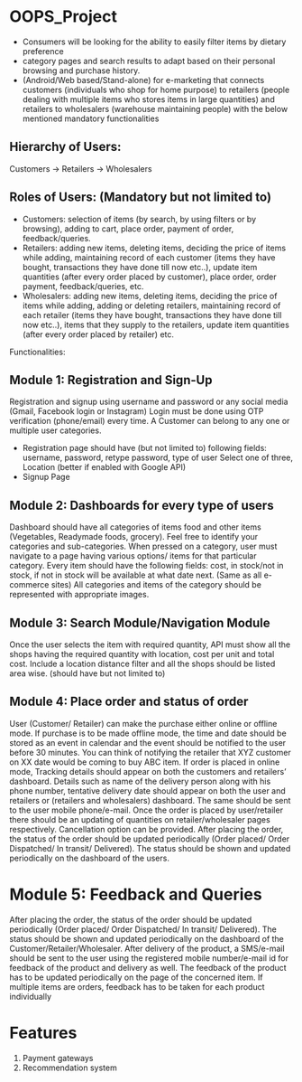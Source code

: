 # OOPS_Project
* Consumers will be looking for the ability to easily filter items by dietary preference 
* category pages and search results to adapt based on their personal browsing and purchase history. 
* (Android/Web based/Stand-alone) for e-marketing that connects customers (individuals who shop
for home purpose) to retailers (people dealing with multiple items who stores items in large
quantities) and retailers to wholesalers (warehouse maintaining people) with the below mentioned
mandatory functionalities
## Hierarchy of Users:
Customers -> Retailers -> Wholesalers
## Roles of Users: (Mandatory but not limited to)
* Customers: selection of items (by search, by using filters or by browsing), adding to cart,
place order, payment of order, feedback/queries.
* Retailers: adding new items, deleting items, deciding the price of items while adding,
maintaining record of each customer (items they have bought, transactions they have done
till now etc..), update item quantities (after every order placed by customer), place order,
order payment, feedback/queries, etc.
* Wholesalers: adding new items, deleting items, deciding the price of items while adding,
adding or deleting retailers, maintaining record of each retailer (items they have bought,
transactions they have done till now etc..), items that they supply to the retailers, update
item quantities (after every order placed by retailer) etc.


Functionalities:
## Module 1: Registration and Sign-Up
Registration and signup using username and password or any social media (Gmail, Facebook login
or Instagram)
Login must be done using OTP verification (phone/email) every time.
A Customer can belong to any one or multiple user categories.
* Registration page should have (but not limited to) following fields:
username, password, retype password, type of user Select one of three, Location (better if
enabled with Google API)
* Signup Page

## Module 2: Dashboards for every type of users
Dashboard should have all categories of items food and other items (Vegetables, Readymade
foods, grocery). Feel free to identify your categories and sub-categories.
When pressed on a category, user must navigate to a page having various options/ items for that
particular category.
Every item should have the following fields: cost, in stock/not in stock, if not in stock will be
available at what date next. (Same as all e-commerce sites)
All categories and items of the category should be represented with appropriate images.

## Module 3: Search Module/Navigation Module
Once the user selects the item with required quantity, API must show all the shops having the
required quantity with location, cost per unit and total cost.
Include a location distance filter and all the shops should be listed area wise. (should have but not
limited to)

## Module 4: Place order and status of order
User (Customer/ Retailer) can make the purchase either online or offline mode.
If purchase is to be made offline mode, the time and date should be stored as an event in calendar
and the event should be notified to the user before 30 minutes. You can think of notifying the
retailer that XYZ customer on XX date would be coming to buy ABC item.
If order is placed in online mode, Tracking details should appear on both the customers and
retailers’ dashboard. Details such as name of the delivery person along with his phone number,
tentative delivery date should appear on both the user and retailers or (retailers and wholesalers)
dashboard.
The same should be sent to the user mobile phone/e-mail.
Once the order is placed by user/retailer there should be an updating of quantities on
retailer/wholesaler pages respectively. Cancellation option can be provided.
After placing the order, the status of the order should be updated periodically (Order placed/ Order
Dispatched/ In transit/ Delivered). The status should be shown and updated periodically on the
dashboard of the users.

# Module 5: Feedback and Queries
After placing the order, the status of the order should be updated periodically (Order placed/ Order
Dispatched/ In transit/ Delivered). The status should be shown and updated periodically on the
dashboard of the Customer/Retailer/Wholesaler.
After delivery of the product, a SMS/e-mail should be sent to the user using the registered mobile
number/e-mail id for feedback of the product and delivery as well.
The feedback of the product has to be updated periodically on the page of the concerned item.
If multiple items are orders, feedback has to be taken for each product individually

# Features
1. Payment gateways
2. Recommendation system
